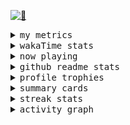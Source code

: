 [![🐙](https://hits.seeyoufarm.com/api/count/incr/badge.svg?url=https%3A%2F%2Fgithub.com%2Fktnkk%2Fhit-counter&count_bg=%23070707&title_bg=%23070707&icon=&icon_color=%23E7E7E7&title=visitors&edge_flat=true)](https://hits.seeyoufarm.com)

<details>
  <summary> <samp>my metrics</samp></summary>
  
  <br>
  
 ![🐳](https://github.com/kkhys/kkhys/blob/main/github-metrics.svg)
  
  ***
</details>

<details>
  <summary> <samp>wakaTime stats</samp></summary>
  
  <br>
  
<!--START_SECTION:waka-->
![Code Time](http://img.shields.io/badge/Code%20Time-2%2C526%20hrs%204%20mins-blue)

**🐱 My GitHub Data** 

> 📦 5.0 MB Used in GitHub's Storage 
 > 
> 🏆 360 Contributions in the Year 2024
 > 
> 💼 Opted to Hire
 > 
> 📜 9 Public Repositories 
 > 
> 🔑 23 Private Repositories 
 > 
**I'm an Early 🐤** 

```text
🌞 Morning                4770 commits        █████████░░░░░░░░░░░░░░░░   35.70 % 
🌆 Daytime                2873 commits        █████░░░░░░░░░░░░░░░░░░░░   21.50 % 
🌃 Evening                4336 commits        ████████░░░░░░░░░░░░░░░░░   32.45 % 
🌙 Night                  1383 commits        ███░░░░░░░░░░░░░░░░░░░░░░   10.35 % 
```
📅 **I'm Most Productive on Monday** 

```text
Monday                   2077 commits        ████░░░░░░░░░░░░░░░░░░░░░   15.54 % 
Tuesday                  1948 commits        ████░░░░░░░░░░░░░░░░░░░░░   14.58 % 
Wednesday                1911 commits        ████░░░░░░░░░░░░░░░░░░░░░   14.30 % 
Thursday                 1912 commits        ████░░░░░░░░░░░░░░░░░░░░░   14.31 % 
Friday                   1917 commits        ████░░░░░░░░░░░░░░░░░░░░░   14.35 % 
Saturday                 1779 commits        ███░░░░░░░░░░░░░░░░░░░░░░   13.31 % 
Sunday                   1818 commits        ███░░░░░░░░░░░░░░░░░░░░░░   13.61 % 
```


📊 **This Week I Spent My Time On** 

```text
🕑︎ Time Zone: Asia/Tokyo

💬 Programming Languages: 
Other                    43 hrs 44 mins      █████████████████░░░░░░░░   68.00 % 
Java                     10 hrs 56 mins      ████░░░░░░░░░░░░░░░░░░░░░   17.00 % 
MDX                      3 hrs 58 mins       ██░░░░░░░░░░░░░░░░░░░░░░░   06.19 % 
TypeScript               2 hrs 7 mins        █░░░░░░░░░░░░░░░░░░░░░░░░   03.30 % 
HTML                     43 mins             ░░░░░░░░░░░░░░░░░░░░░░░░░   01.12 % 

🔥 Editors: 
Chrome                   43 hrs 44 mins      █████████████████░░░░░░░░   68.00 % 
Intellijidea             14 hrs 4 mins       █████░░░░░░░░░░░░░░░░░░░░   21.88 % 
WebStorm                 6 hrs 28 mins       ███░░░░░░░░░░░░░░░░░░░░░░   10.07 % 
DataGrip                 1 min               ░░░░░░░░░░░░░░░░░░░░░░░░░   00.05 % 

💻 Operating System: 
Mac                      64 hrs 19 mins      █████████████████████████   100.00 % 
```


 Last Updated on 2024/01/28 18:35:14 UTC
<!--END_SECTION:waka-->
  
  ***
</details>


<details>
  <summary> <samp>now playing</samp></summary>
  
  <br>
 
 [![🐟](https://spotify-github-profile.vercel.app/api/view?uid=31ryofms4dnv7mrohhepo4c4zgqu&cover_image=true&theme=default&show_offline=false&background_color=121212&bar_color=53b14f&bar_color_cover=false)](https://open.spotify.com/user/31ryofms4dnv7mrohhepo4c4zgqu)
  
  ***
</details>

<details>
  <summary> <samp>github readme stats</samp></summary>
  
  <br>
  
 <p align="left"> 
  <img alt="🐠" src="https://github-readme-stats.vercel.app/api?username=kkhys&count_private=true&show_icons=true&theme=dark&include_all_commits=true" />
  <img alt="🐟" src="https://github-readme-stats.vercel.app/api/top-langs/?username=kkhys&layout=compact&theme=dark&langs_count=10&hide=HTML,CSS,SCSS" />
</p>
  
  ***
</details>

<details>
  <summary> <samp>profile trophies</samp></summary>
  
  <br>
  
  [![🐬](https://github-profile-trophy.vercel.app/?username=kkhys&rank=SECRET,SSS,SS,S,AAA,AA,A&theme=darkhub&row=1&margin-w=10&no-bg=true)](https://github.com/ryo-ma/github-profile-trophy)
  
  ***
</details>

<details>
  <summary> <samp>summary cards</samp></summary>
  
  <br>
  
  ![🐋](https://github-profile-summary-cards.vercel.app/api/cards/profile-details?username=kkhys&theme=github_dark)
  ![🦑](https://github-profile-summary-cards.vercel.app/api/cards/repos-per-language?username=kkhys&theme=github_dark)
  ![🦭](https://github-profile-summary-cards.vercel.app/api/cards/most-commit-language?username=kkhys&theme=github_dark)
  ![🦀](https://github-profile-summary-cards.vercel.app/api/cards/stats?username=kkhys&theme=github_dark)
  ![🦈](https://github-profile-summary-cards.vercel.app/api/cards/productive-time?username=kkhys&theme=github_dark)
  
  ***
</details>

<details>
  <summary> <samp>streak stats</samp></summary>
  
  <br>
  
  [![🐠](http://github-readme-streak-stats.herokuapp.com?user=kkhys&theme=dark)](https://git.io/streak-stats)
  
  ***
</details>

<details>
  <summary> <samp>activity graph</samp></summary>
  
  <br>
  
  [![🐡](https://github-readme-activity-graph.vercel.app/graph?username=kkhys&theme=xcode)](https://github.com/ashutosh00710/github-readme-activity-graph)
  
  ***
</details>
